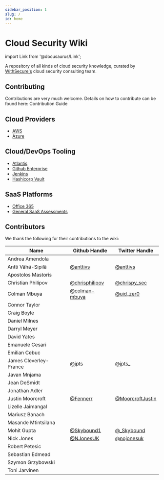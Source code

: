 ```yaml
---
sidebar_position: 1
slug: /
id: home
---
```

# Cloud Security Wiki

import Link from '@docusaurus/Link';

A repository of all kinds of cloud security knowledge, curated by [WithSecure's](https://www.withsecure.com/en/home) cloud security consulting team.

## Contributing

Contributions are very much welcome. Details on how to contribute can be found here: <Link to="contributing">Contribution Guide</Link>

## Cloud Providers

- [AWS](aws/)
- [Azure](azure/)

## Cloud/DevOps Tooling

- [Atlantis](devops-tools/atlantis.md)
- [Github Enterprise](devops-tools/github-enterprise.md)
- [Jenkins](devops-tools/jenkins.md)
- [Hashicorp Vault](devops-tools/vault.md)

## SaaS Platforms

- [Office 365](saas/o365)
- [General SaaS Assessments](saas/methodology)

## Contributors

We thank the following for their contributions to the wiki:

| Name                   | Github Handle                                      | Twitter Handle                                          |
| ---------------------- | -------------------------------------------------- | ------------------------------------------------------- |
| Andrea Amendola        |                                                    |                                                         |
| Antti Vähä-Sipilä      | [@anttivs](https://github.com/anttivs)             | [@anttivs](https://twitter.com/anttivs)                 |
| Apostolos Mastoris     |                                                    |                                                         |
| Christian Philipov     | [@chrisphilipov](https://github.com/chrisphilipov) | [@chrispy_sec](https://twitter.com/chrispy_sec)         |
| Colman Mbuya           | [@colman-mbuya](https://github.com/colman-mbuya)   | [@uid_zer0](https://twitter.com/uid_zer0)               |
| Connor Taylor          |                                                    |                                                         |
| Craig Boyle            |                                                    |                                                         |
| Daniel Milnes          |                                                    |                                                         |
| Darryl Meyer           |                                                    |                                                         |
| David Yates            |                                                    |                                                         |
| Emanuele Cesari        |                                                    |                                                         |
| Emilian Cebuc          |                                                    |                                                         |
| James Cleverley-Prance | [@jpts](https://github.com/jpts)                   | [@jpts_](https://twitter.com/jpts_)                     |
| Javan Mnjama           |                                                    |                                                         |
| Jean DeSmidt           |                                                    |                                                         |
| Jonathan Adler         |                                                    |                                                         |
| Justin Moorcroft       | [@Fennerr]( https://github.com/Fennerr)            | [@MoorcroftJustin](https://twitter.com/MoorcroftJustin) |
| Lizelle Jaimangal      |                                                    |                                                         |
| Mariusz Banach         |                                                    |                                                         |
| Masande Mtintsilana    |                                                    |                                                         |
| Mohit Gupta            | [@Skybound1](https://github.com/Skybound1)         | [@_Skybound](https://twitter.com/_skybound)             |
| Nick Jones             | [@NJonesUK](https://github.com/NJonesUK)           | [@nojonesuk](https://twitter.com/nojonesuk)             |
| Robert Petesic         |                                                    |                                                         |
| Sebastian Edmead       |                                                    |                                                         |
| Szymon Grzybowski      |                                                    |                                                         |
| Toni Jarvinen          |                                                    |                                                         |
